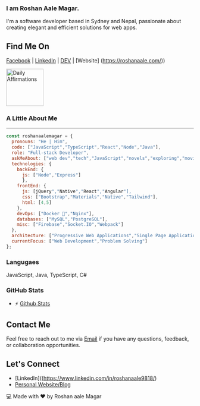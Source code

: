 ### I am Roshan Aale Magar.

I'm a software developer based in Sydney and Nepal, passionate about creating elegant and efficient solutions for web apps.

## Find Me On
[Facebook](https://www.facebook.com/profile.php?id=100004829232922) | [LinkedIn](https://www.linkedin.com/in/roshanaale9818/) | [DEV](https://dev.to/roshanaale9818) | [Website] (https://roshanaale.com/))

<img src="https://media.giphy.com/media/ifljlMklkBknYdf2Sd/giphy.gif" alt="Daily Affirmations" width="100" height="auto"/>

### A Little About Me
---
```javascript
const roshanaalemagar = {
  pronouns: "He | Him",
  code: ["JavaScript","TypeScript","React","Node","Java"],
  role: "Full-stack Developer",
  askMeAbout: ["web dev","tech","JavaScript","novels","exploring","movies"],
  technologies: {
    backEnd: {
      js: ["Node","Express"]
      },
    frontEnd: {
      js: [jQuery","Native","React","Angular"],
      css: ["Bootstrap","Materials","Native","Tailwind"],
      html: [4,5]
    },
    devOps: ["Docker 🐳","Nginx"],
    databases: ["MySQL","PostgreSQL"],
    misc: ["Firebase","Socket.IO","Webpack"]
  },
  architecture: ["Progressive Web Applications","Single Page Applications","REST APIs"],
  currentFocus: ["Web Development","Problem Solving"]
};
```
### Langugaes
JavaScript, Java, TypeScript, C#


### GitHub Stats
- ⚡ [Github Stats](https://github-readme-stats.vercel.app/api?username=roshanaale9818&show_icons=true)

## Contact Me
Feel free to reach out to me via [Email](mailto:roshanaale54@gmail.com) if you have any questions, feedback, or collaboration opportunities.

## Let's Connect
- [LinkedIn]((https://www.linkedin.com/in/roshanaale9818/)
- [Personal Website/Blog](http://roshanaale.com)

💻 Made with ❤️ by Roshan aale Magar


<!--
**roshanaale9818/roshanaale9818** is a ✨ _special_ ✨ repository because its `README.md` (this file) appears on your GitHub profile.

Here are some ideas to get you started:

- 🔭 I’m currently working on ...
- 🌱 I’m currently learning ...
- 👯 I’m looking to collaborate on ...
- 🤔 I’m looking for help with ...
- 💬 Ask me about ...
- 📫 How to reach me: ...
- 😄 Pronouns: ...
- ⚡ Fun fact: ...
-->

